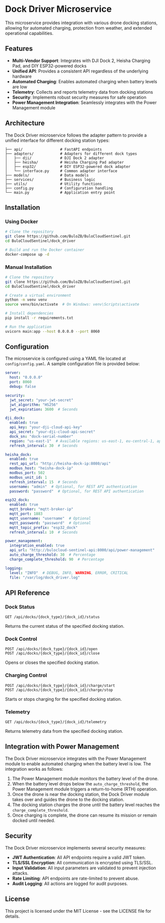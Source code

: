 # Dock Driver Microservice

This microservice provides integration with various drone docking stations, allowing for automated charging, protection from weather, and extended operational capabilities.

## Features

- **Multi-Vendor Support**: Integrates with DJI Dock 2, Heisha Charging Pad, and DIY ESP32-powered docks
- **Unified API**: Provides a consistent API regardless of the underlying hardware
- **Automated Charging**: Enables automated charging when battery levels are low
- **Telemetry**: Collects and reports telemetry data from docking stations
- **Security**: Implements robust security measures for safe operation
- **Power Management Integration**: Seamlessly integrates with the Power Management module

## Architecture

The Dock Driver microservice follows the adapter pattern to provide a unified interface for different docking station types:

```
├── api/                 # FastAPI endpoints
├── adapters/            # Adapters for different dock types
│   ├── dji/             # DJI Dock 2 adapter
│   ├── heisha/          # Heisha Charging Pad adapter
│   ├── esp32/           # DIY ESP32-powered dock adapter
│   └── interface.py     # Common adapter interface
├── models/              # Data models
├── services/            # Business logic
├── utils/               # Utility functions
├── config.py            # Configuration handling
└── main.py              # Application entry point
```

## Installation

### Using Docker

```bash
# Clone the repository
git clone https://github.com/BuloZB/BuloCloudSentinel.git
cd BuloCloudSentinel/dock_driver

# Build and run the Docker container
docker-compose up -d
```

### Manual Installation

```bash
# Clone the repository
git clone https://github.com/BuloZB/BuloCloudSentinel.git
cd BuloCloudSentinel/dock_driver

# Create a virtual environment
python -m venv venv
source venv/bin/activate  # On Windows: venv\Scripts\activate

# Install dependencies
pip install -r requirements.txt

# Run the application
uvicorn main:app --host 0.0.0.0 --port 8060
```

## Configuration

The microservice is configured using a YAML file located at `config/config.yaml`. A sample configuration file is provided below:

```yaml
server:
  host: "0.0.0.0"
  port: 8060
  debug: false

security:
  jwt_secret: "your-jwt-secret"
  jwt_algorithm: "HS256"
  jwt_expiration: 3600  # Seconds

dji_dock:
  enabled: true
  api_key: "your-dji-cloud-api-key"
  api_secret: "your-dji-cloud-api-secret"
  dock_sn: "dock-serial-number"
  region: "us-east-1"  # Available regions: us-east-1, eu-central-1, ap-southeast-1
  refresh_interval: 30  # Seconds

heisha_dock:
  enabled: true
  rest_api_url: "http://heisha-dock-ip:8080/api"
  modbus_host: "heisha-dock-ip"
  modbus_port: 502
  modbus_unit_id: 1
  refresh_interval: 15  # Seconds
  username: "admin"  # Optional, for REST API authentication
  password: "password"  # Optional, for REST API authentication

esp32_dock:
  enabled: true
  mqtt_broker: "mqtt-broker-ip"
  mqtt_port: 1883
  mqtt_username: "username"  # Optional
  mqtt_password: "password"  # Optional
  mqtt_topic_prefix: "esp32_dock"
  refresh_interval: 10  # Seconds

power_management:
  integration_enabled: true
  api_url: "http://bulocloud-sentinel-api:8000/api/power-management"
  auto_charge_threshold: 30  # Percentage
  charge_complete_threshold: 90  # Percentage

logging:
  level: "INFO"  # DEBUG, INFO, WARNING, ERROR, CRITICAL
  file: "/var/log/dock_driver.log"
```

## API Reference

### Dock Status

```
GET /api/docks/{dock_type}/{dock_id}/status
```

Returns the current status of the specified docking station.

### Dock Control

```
POST /api/docks/{dock_type}/{dock_id}/open
POST /api/docks/{dock_type}/{dock_id}/close
```

Opens or closes the specified docking station.

### Charging Control

```
POST /api/docks/{dock_type}/{dock_id}/charge/start
POST /api/docks/{dock_type}/{dock_id}/charge/stop
```

Starts or stops charging for the specified docking station.

### Telemetry

```
GET /api/docks/{dock_type}/{dock_id}/telemetry
```

Returns telemetry data from the specified docking station.

## Integration with Power Management

The Dock Driver microservice integrates with the Power Management module to enable automated charging when the battery level is low. The integration works as follows:

1. The Power Management module monitors the battery level of the drone.
2. When the battery level drops below the `auto_charge_threshold`, the Power Management module triggers a return-to-home (RTH) operation.
3. Once the drone is near the docking station, the Dock Driver module takes over and guides the drone to the docking station.
4. The docking station charges the drone until the battery level reaches the `charge_complete_threshold`.
5. Once charging is complete, the drone can resume its mission or remain docked until needed.

## Security

The Dock Driver microservice implements several security measures:

- **JWT Authentication**: All API endpoints require a valid JWT token.
- **TLS/SSL Encryption**: All communication is encrypted using TLS/SSL.
- **Input Validation**: All input parameters are validated to prevent injection attacks.
- **Rate Limiting**: API endpoints are rate-limited to prevent abuse.
- **Audit Logging**: All actions are logged for audit purposes.

## License

This project is licensed under the MIT License - see the LICENSE file for details.
